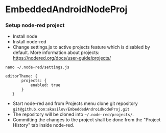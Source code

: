 # EmbeddedAndroidNodeProj
### Setup node-red project

- Install node 
- Install node-red 
- Change settings.js to active projects feature which is disabled by default. 
More information about projects: https://nodered.org/docs/user-guide/projects/

`nano ~/.node-red/settings.js` 
```
editorTheme: {  
       projects: {  
           enabled: true
       }
   }
```

- Start node-red and from Projects menu clone git repository `git@github.com:akasilov/EmbeddedAndroidNodeProj.git`
- The repository will be cloned into `~/.node-red/projects/`.
- Committing the changes to the project shall be done from the "Project History" tab inside node-red.  


